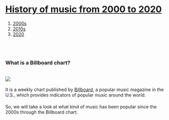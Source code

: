 <html>
<head>
<title>WEB1 - html</title>
<meta charset="utf-8">
</head>
<body>
  <h1><a href="index.html">History of music from 2000 to 2020</a></h1>
    <ol>
      <li><a href="1.html">2000s</a></li>
      <li><a href="2.html">2010s</a></li>
      <li><a href="3.html">2020</a></li>
    </ol><br><br>
      <strong><h3>What is a Billboard chart?</h3></strong><br><img src="https://img1.daumcdn.net/thumb/R800x0/?scode=mtistory2&fname=https%3A%2F%2Ft1.daumcdn.net%2Fcfile%2Ftistory%2F99AF92415BDC82EC29"><br><br>
      It is a weekly chart published by <a href="https://www.billboard.com/charts" target="_blank" title="html5 specification">Billboard</a>, a popular music magazine in the U.S., which provides indicators of popular music around the world.<p style="margin-top:20px;">
      So, we will take a look at what kind of music has been popular since the 2000s through the Billboard chart.
